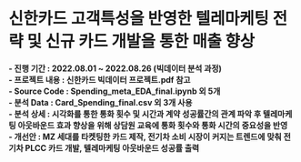 # 신한카드 고객특성을 반영한 텔레마케팅 전략 및 신규 카드 개발을 통한 매출 향상
 
**- 진행 기간 : 2022.08.01 ~ 2022.08.26 (빅데이터 분석 과정)**   
**- 프로젝트 내용 : 신한카드 빅데이터 프로젝트.pdf 참고**   
**- Source Code : Spending_meta_EDA_final.ipynb 외 5개**    
**- 분석 Data : Card_Spending_final.csv 외 3개 사용**  
**- 분석 상세 : 시각화를 통한 통화 횟수 및 시간과 계약 성공률간의 관계 파악 후 텔레마케팅 아웃바운드 효과 향상을 위해 상담원 교육에 통화 횟수와 통화 시간의 중요성을 반영**  
**- 개선안 : MZ 세대를 타켓팅한 카드 제작, 전기차 소비 시장이 커지는 트렌드에 맞춰 전기차 PLCC 카드 개발, 텔레마케팅 아웃바운드 성공률 출력**     
